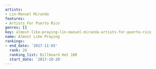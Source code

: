 ```yaml
---
artists:
- Lin-Manuel Miranda
features:
- Artists For Puerto Rico
genres: []
key: almost-like-praying-lin-manuel-miranda-artists-for-puerto-rico
name: Almost Like Praying
rankings:
- end_date: '2017-11-03'
  rank: 20
  ranking_list: Billboard Hot 100
  start_date: '2017-10-28'
---
```


